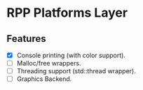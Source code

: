 # RPP Platforms Layer

## Features
- [x] Console printing (with color support).
- [ ] Malloc/free wrappers.
- [ ] Threading support (std::thread wrapper).
- [ ] Graphics Backend.